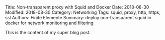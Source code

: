 Title: Non-transparent proxy with Squid and Docker
Date: 2018-08-30
Modified: 2018-08-30
Category: Networking
Tags: squid, proxy, http, https, ssl
Authors: Finite Elemente
Summary: deploy non-transparent squid in docker for network monitoring and filtering 

This is the content of my super blog post.